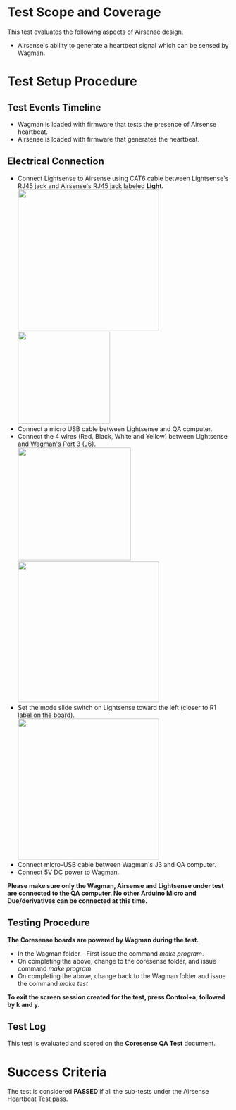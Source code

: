 <!--
waggle_topic=IGNORE
-->

# Test Scope and Coverage

This test evaluates the following aspects of Airsense design. </br>
*   Airsense's ability to generate a heartbeat signal which can be sensed by Wagman. </br>

# Test Setup Procedure

## Test Events Timeline
* Wagman is loaded with firmware that tests the presence of Airsense heartbeat.
* Airsense is loaded with firmware that generates the heartbeat.

## Electrical Connection
-   Connect Lightsense to Airsense using CAT6 cable between Lightsense's RJ45 jack and Airsense's RJ45 jack
    labeled __Light__.  </br>
    <img src="./resources/RJ45AirtoLight.jpg" width="320"><img src="./resources/RJ45_Light.jpg" width="209">
-   Connect a micro USB cable between Lightsense and QA computer.
-   Connect the 4 wires (Red, Black, White and Yellow) between Lightsense and Wagman's Port 3 (J6). </br>
    <img src="./resources/Wagman_LightSense.jpg" width="256"><img src="./resources/Light_sense_Wagman_connection.jpg" width="320">
-   Set the mode slide switch on Lightsense toward the left (closer to R1 label on the board).</br>
    <img src="./resources/PowerSlideSwitchLight.jpg" width="320">
-   Connect micro-USB cable between Wagman's J3 and QA computer.
-   Connect 5V DC power to Wagman.

__Please make sure only the Wagman, Airsense and Lightsense under test are connected to the QA computer.
No other Arduino Micro and Due/derivatives can be connected at this time.__

## Testing Procedure
__The Coresense boards are powered by Wagman during the test.__</br>

*  In the Wagman folder - First issue the command *make program*.
*  On completing the above, change to the coresense folder, and issue command *make program*
*  On completing the above, change back to the Wagman folder and issue the command *make test*

__To exit the screen session created for the test, press Control+a, followed by k and y.__

## Test Log
This test is evaluated and scored on the __Coresense QA Test__ document.

# Success Criteria
The test is considered __PASSED__ if all the sub-tests under the Airsense Heartbeat Test pass.

